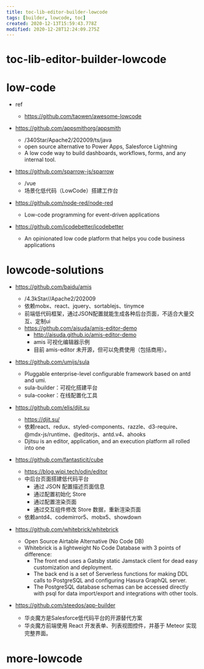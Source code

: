 ```yaml
---
title: toc-lib-editor-builder-lowcode
tags: [builder, lowcode, toc]
created: 2020-12-13T15:59:43.778Z
modified: 2020-12-28T12:24:09.275Z
---
```


# toc-lib-editor-builder-lowcode

# low-code

- ref
  - https://github.com/taowen/awesome-lowcode

- https://github.com/appsmithorg/appsmith
  - /340Star/Apache2/202009/ts/java
  - open source alternative to Power Apps, Salesforce Lightning
  - A low code way to build dashboards, workflows, forms, and any internal tool.
- https://github.com/sparrow-js/sparrow
  - /vue
  - 场景化低代码（LowCode）搭建工作台
- https://github.com/node-red/node-red
  - Low-code programming for event-driven applications
- https://github.com/icodebetter/icodebetter
  - An opinionated low code platform that helps you code business applications
# lowcode-solutions
- https://github.com/baidu/amis
  - /4.3kStar//Apache2/202009
  - 依赖mobx、react、jquery、sortablejs、tinymce
  - 前端低代码框架，通过JSON配置就能生成各种后台页面，不适合大量交互、定制ui
  - https://github.com/aisuda/amis-editor-demo
    - http://aisuda.github.io/amis-editor-demo
    - amis 可视化编辑器示例
    - 目前 amis-editor 未开源，但可以免费使用（包括商用）。

- https://github.com/umijs/sula
  - Pluggable enterprise-level configurable framework based on antd and umi.
  - sula-builder：可视化搭建平台
  - sula-cooker：在线配置化工具

- https://github.com/elis/djit.su
  - https://djit.su/
  - 依赖react、redux、styled-components、razzle、d3-require、@mdx-js/runtime、@editorjs、antd.v4、ahooks
  - Djitsu is an editor, application, and an execution platform all rolled into one

- https://github.com/fantasticit/cube
  - https://blog.wipi.tech/odin/editor
  - 中后台页面搭建低代码平台
    - 通过 JSON 配置描述页面信息
    - 通过配置初始化 Store
    - 通过配置渲染页面
    - 通过交互组件修改 Store 数据，重新渲染页面
  - 依赖antd4、codemirror5、mobx5、showdown

- https://github.com/whitebrick/whitebrick
  - Open Source Airtable Alternative (No Code DB)
  - Whitebrick is a lightweight No Code Database with 3 points of difference:
    - The front end uses a Gatsby static Jamstack client for dead easy customization and deployment.
    - The back end is a set of Serverless functions for making DDL calls to PostgreSQL and configuring Hasura GraphQL server.
    - The PostgreSQL database schemas can be accessed directly with psql for data import/export and integrations with other tools.

- https://github.com/steedos/app-builder
  - 华炎魔方是Salesforce低代码平台的开源替代方案
  - 华炎魔方前端使用 React 开发表单、列表视图控件，并基于 Meteor 实现完整界面。
# more-lowcode
